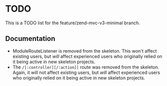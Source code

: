 # TODO

This is a TODO list for the feature/zend-mvc-v3-minimal branch.   

## Documentation

- ModuleRouteListener is removed from the skeleton. This won't affect existing
  users, but *will* affect experienced users who originally relied on it being
  active in new skeleton projects.
- The `/[:controller][/:action]]` route was removed from the skeleton. Again, it
  will not affect existing users, but *will* affect experienced users who
  originally relied on it being active in new skeleton projects.
